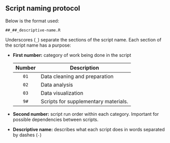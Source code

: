 
## Script naming protocol

Below is the format used:

    ##_##_descriptive-name.R

Underscores (`_`) separate the sections of the script name. Each section
of the script name has a purpose:

-   **First number:** category of work being done in the script

    | Number | Description                          |
    |:------:|--------------------------------------|
    |  `01`  | Data cleaning and preparation        |
    |  `02`  | Data analysis                        |
    |  `03`  | Data visualization                   |
    |  `9#`  | Scripts for supplementary materials. |

-   **Second number:** script run order within each category. Important
    for possible dependencies between scripts.

-   **Descriptive name:** describes what each script does in words
    separated by dashes (`-`)
